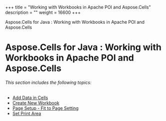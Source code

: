 +++
title = "Working with Workbooks in Apache POI and Aspose.Cells" 
description = "" 
weight = 16600 
+++

Aspose.Cells for Java : Working with Workbooks in Apache POI and Aspose.Cells  

# Aspose.Cells for Java : Working with Workbooks in Apache POI and Aspose.Cells


###### This section includes the following topics:

*   [Add Data in Cells](https://docs2.aspose.com/cells/java/plugins/asposecellsjavaforapachepoiss-hssfandxssf/codecomparisonforcommonfeaturesinasposecellsandapachepoi-hssfandxssf/workingwithworkbooksinapachepoiandasposecells/add+data+in+cells)
*   [Create New Workbook](https://docs2.aspose.com/cells/java/plugins/asposecellsjavaforapachepoiss-hssfandxssf/codecomparisonforcommonfeaturesinasposecellsandapachepoi-hssfandxssf/workingwithworkbooksinapachepoiandasposecells/create+new+workbook)
*   [Page Setup - Fit to Page Setting](https://docs2.aspose.com/cells/java/plugins/asposecellsjavaforapachepoiss-hssfandxssf/codecomparisonforcommonfeaturesinasposecellsandapachepoi-hssfandxssf/workingwithworkbooksinapachepoiandasposecells/page+setup+-+fit+to+page+setting)
*   [Set Print Area](https://docs2.aspose.com/cells/java/plugins/asposecellsjavaforapachepoiss-hssfandxssf/codecomparisonforcommonfeaturesinasposecellsandapachepoi-hssfandxssf/workingwithworkbooksinapachepoiandasposecells/set+print+area)

